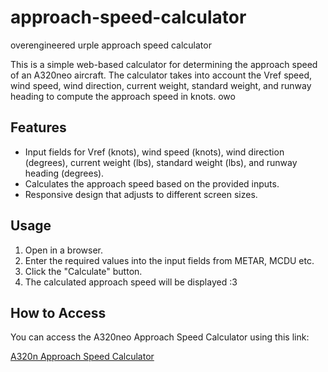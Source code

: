 # approach-speed-calculator
overengineered urple approach speed calculator

This is a simple web-based calculator for determining the approach speed of an A320neo aircraft. The calculator takes into account the Vref speed, wind speed, wind direction, current weight, standard weight, and runway heading to compute the approach speed in knots. owo

## Features

- Input fields for Vref (knots), wind speed (knots), wind direction (degrees), current weight (lbs), standard weight (lbs), and runway heading (degrees).
- Calculates the approach speed based on the provided inputs.
- Responsive design that adjusts to different screen sizes.

## Usage

1. Open in a browser.
2. Enter the required values into the input fields from METAR, MCDU etc.
3. Click the "Calculate" button.
4. The calculated approach speed will be displayed :3

## How to Access

You can access the A320neo Approach Speed Calculator using this link:

[A320n Approach Speed Calculator](https://dashydoggo.github.io/approach-speed-calculator/approachspeed.html)


